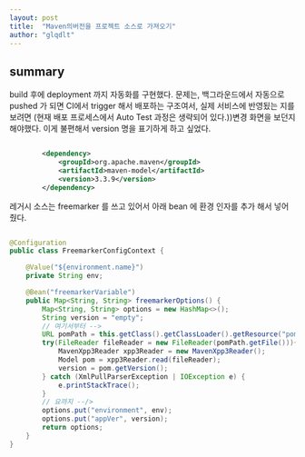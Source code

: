 ```yaml
---
layout: post
title:  "Maven의버전을 프로젝트 소스로 가져오기"
author: "glqdlt"
---
```


## summary

build 후에 deployment 까지 자동화를 구현했다. 문제는, 백그라운드에서 자동으로 pushed 가 되면 CI에서 trigger 해서 배포하는 구조여서, 실제 서비스에 반영됬는 지를 보려면 (현재 배포 프로세스에서 Auto Test 과정은 생략되어 있다.))변경 화면을 보던지 해야했다. 이게 불편해서 version 명을 표기하게 하고 싶었다.

```xml

        <dependency>
            <groupId>org.apache.maven</groupId>
            <artifactId>maven-model</artifactId>
            <version>3.3.9</version>
        </dependency>

```

레거시 소스는 freemarker 를 쓰고 있어서 아래 bean 에 환경 인자를 추가 해서 넣어줬다.

```java

@Configuration
public class FreemarkerConfigContext {

    @Value("${environment.name}")
    private String env;

    @Bean("freemarkerVariable")
    public Map<String, String> freemarkerOptions() {
        Map<String, String> options = new HashMap<>();
        String version = "empty";
        // 여기서부터 -->
        URL pomPath = this.getClass().getClassLoader().getResource("pom.xml");
        try(FileReader fileReader = new FileReader(pomPath.getFile())){
            MavenXpp3Reader xpp3Reader = new MavenXpp3Reader();
            Model pom = xpp3Reader.read(fileReader);
            version = pom.getVersion();
        } catch (XmlPullParserException | IOException e) {
            e.printStackTrace();
        }
        // 요까지 --/>
        options.put("environment", env);
        options.put("appVer", version);
        return options;
    }
}



```